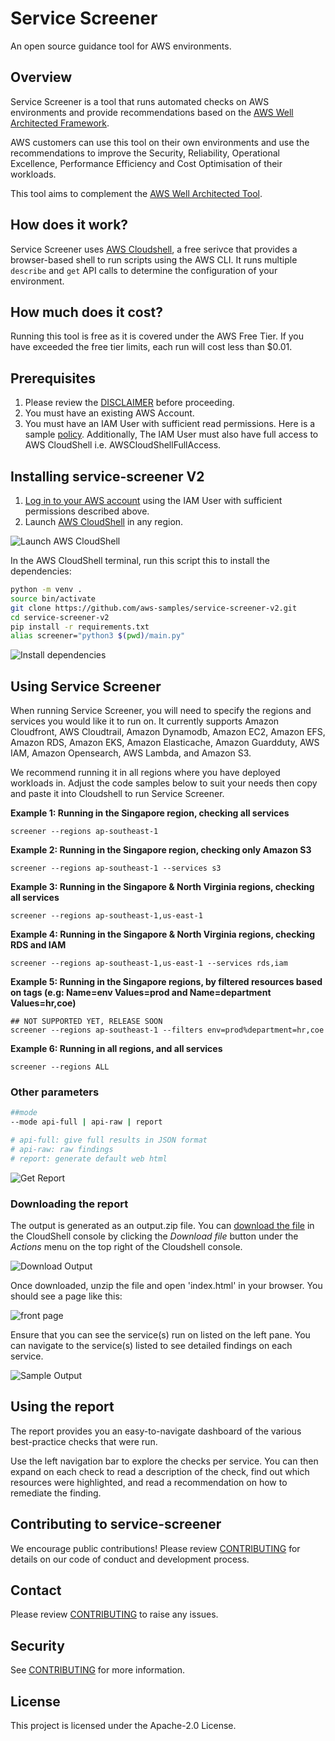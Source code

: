 # Service Screener

An open source guidance tool for AWS environments.

## Overview
Service Screener is a tool that runs automated checks on AWS environments and provide recommendations based on the [AWS Well Architected Framework](https://aws.amazon.com/architecture/well-architected/). 

AWS customers can use this tool on their own environments and use the recommendations to improve the Security, Reliability, Operational Excellence, Performance Efficiency and Cost Optimisation of their workloads. 

This tool aims to complement the [AWS Well Architected Tool](https://aws.amazon.com/well-architected-tool/). 

## How does it work?
Service Screener uses [AWS Cloudshell](https://aws.amazon.com/cloudshell/), a free serivce that provides a browser-based shell to run scripts using the AWS CLI. It runs multiple `describe` and `get` API calls to determine the configuration of your environment.

## How much does it cost?
Running this tool is free as it is covered under the AWS Free Tier. If you have exceeded the free tier limits, each run will cost less than $0.01.

## Prerequisites
1. Please review the [DISCLAIMER](./DISCLAIMER.md) before proceeding. 
2. You must have an existing AWS Account.
3. You must have an IAM User with sufficient read permissions. Here is a sample [policy](https://docs.aws.amazon.com/IAM/latest/UserGuide/reference_policies_examples_iam_read-only-console.html). Additionally, The IAM User must also have full access to AWS CloudShell i.e. AWSCloudShellFullAccess. 

## Installing service-screener V2
1. [Log in to your AWS account](https://docs.aws.amazon.com/cloudshell/latest/userguide/getting-started.html#start-session) using the IAM User with sufficient permissions described above. 
2. Launch [AWS CloudShell](https://docs.aws.amazon.com/cloudshell/latest/userguide/getting-started.html#launch-region-shell) in any region. 

![Launch AWS CloudShell](https://d39bs20xyg7k53.cloudfront.net/services-screener/p1-cloudshell.gif)

In the AWS CloudShell terminal, run this script this to install the dependencies:
```bash
python -m venv .
source bin/activate
git clone https://github.com/aws-samples/service-screener-v2.git
cd service-screener-v2
pip install -r requirements.txt
alias screener="python3 $(pwd)/main.py"

```

![Install dependencies](https://d39bs20xyg7k53.cloudfront.net/services-screener/p2-dependencies.gif)

## Using Service Screener
When running Service Screener, you will need to specify the regions and services you would like it to run on. It currently supports Amazon Cloudfront, AWS Cloudtrail, Amazon Dynamodb, Amazon EC2, Amazon EFS, Amazon RDS, Amazon EKS, Amazon Elasticache, Amazon Guardduty, AWS IAM, Amazon Opensearch, AWS Lambda, and Amazon S3.

We recommend running it in all regions where you have deployed workloads in. Adjust the code samples below to suit your needs then copy and paste it into Cloudshell to run Service Screener. 

**Example 1: Running in the Singapore region, checking all services**
```
screener --regions ap-southeast-1 
```

**Example 2: Running in the Singapore region, checking only Amazon S3**
```
screener --regions ap-southeast-1 --services s3
```

**Example 3: Running in the Singapore & North Virginia regions, checking all services**
```
screener --regions ap-southeast-1,us-east-1
```

**Example 4: Running in the Singapore & North Virginia regions, checking RDS and IAM**
```
screener --regions ap-southeast-1,us-east-1 --services rds,iam
```

**Example 5: Running in the Singapore regions, by filtered resources based on tags (e.g: Name=env Values=prod and Name=department Values=hr,coe)**
```
## NOT SUPPORTED YET, RELEASE SOON
screener --regions ap-southeast-1 --filters env=prod%department=hr,coe
```

**Example 6: Running in all regions, and all services**
```
screener --regions ALL
```

### Other parameters
```bash
##mode
--mode api-full | api-raw | report

# api-full: give full results in JSON format
# api-raw: raw findings
# report: generate default web html
```
![Get Report](https://d39bs20xyg7k53.cloudfront.net/services-screener/p3-getreport.gif)

### Downloading the report
The output is generated as an output.zip file. 
You can [download the file](https://docs.aws.amazon.com/cloudshell/latest/userguide/working-with-cloudshell.html#files-storage) in the CloudShell console by clicking the *Download file* button under the *Actions* menu on the top right of the Cloudshell console. 

![Download Output](https://d39bs20xyg7k53.cloudfront.net/services-screener/p4-outputzip.gif)

Once downloaded, unzip the file and open 'index.html' in your browser. You should see a page like this:

![front page](https://d39bs20xyg7k53.cloudfront.net/services-screener/service-screener.jpg?v1)

Ensure that you can see the service(s) run on listed on the left pane.
You can navigate to the service(s) listed to see detailed findings on each service. 

![Sample Output](https://d39bs20xyg7k53.cloudfront.net/services-screener/p5-sample.gif)

## Using the report 
The report provides you an easy-to-navigate dashboard of the various best-practice checks that were run. 

Use the left navigation bar to explore the checks per service. You can then expand on each check to read a description of the check, find out which resources were highlighted, and read a recommendation on how to remediate the finding.  

## Contributing to service-screener
We encourage public contributions! Please review [CONTRIBUTING](./CONTRIBUTING.md) for details on our code of conduct and development process.

## Contact
Please review [CONTRIBUTING](./CONTRIBUTING.md) to raise any issues. 

## Security
See [CONTRIBUTING](CONTRIBUTING.md#security-issue-notifications) for more information.

## License
This project is licensed under the Apache-2.0 License.

